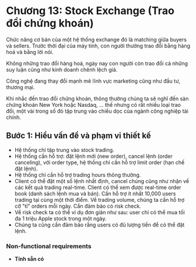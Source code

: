 # Chương 13: Stock Exchange (Trao đổi chứng khoán)

Chức năng cơ bản của một hệ thống exchange đó là matching giữa buyers và sellers. Trước thời đại của máy tính, con người thường trao đổi bằng hàng hoá và bằng lời nói.

Không những trao đổi hàng hoá, ngày nay con người còn trao đổi cả những suy luận cũng như kinh doanh chênh lệch giá.

Công nghệ đang thay đổi mạnh mẽ lĩnh vực marketing cũng như đầu tư, thương mại.

Khi nhắc đến trao đổi chứng khoán, thông thường chúng ta sẽ nghĩ đến sàn chứng khoán New York hoặc Nasdaq, ... thế nhưng có rất nhiều loại trao đổi, một vài trong số đó tập trung vào chiều dọc của ngành công nghiệp tài chính.

## Bước 1: Hiểu vấn đề và phạm vi thiết kế

- Hệ thống chỉ tập trung vào stock trading.
- Hệ thống cần hỗ trợ: đặt lệnh mới (new order), cancel lệnh (order canceling), với order type, hệ thống chỉ cần hỗ trợ limit order (hạn chế đặt lệnh).
- Hệ thống chỉ cần hỗ trợ trading hours thông thường.
- Client có thể đặt một số lệnh nhất định, cancel chúng cũng như nhận về các kết quả trading real-time. Client có thể xem được real-time order book (danh sách lệnh mua và bán). Cần hỗ trợ ít nhất 10,000 users trading tại cùng một thời điểm. Về trading volume, chúng ta cần hỗ trợ cỡ "tỉ" orders mỗi ngày. Cần đảm bảo có risk check.
- Về risk check ta có thể ví dụ đơn giản như sau: user chỉ có thể mua tối đa 1 triệu Apple stock trong một ngày.
- Chúng ta cũng cần đảm bảo rằng users có đủ lượng tiền để có thể đặt lệnh.

### Non-functional requirements

- **Tính sẵn có**
